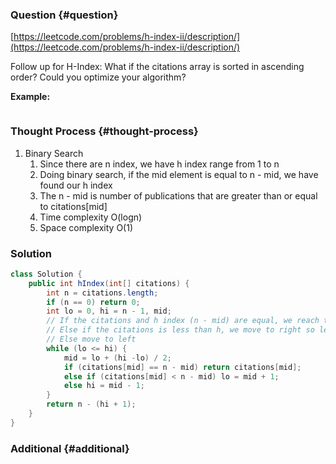 ### Question {#question}

[https://leetcode.com/problems/h-index-ii/description/](https://leetcode.com/problems/h-index-ii/description/)

Follow up for H-Index: What if the citations array is sorted in ascending order? Could you optimize your algorithm?

**Example:**

```

```

### Thought Process {#thought-process}

1. Binary Search
   1. Since there are n index, we have h index range from 1 to n
   2. Doing binary search, if the mid element is equal to n - mid, we have found our h index
   3. The n - mid is number of publications that are greater than or equal to citations\[mid\]
   4. Time complexity O\(logn\)
   5. Space complexity O\(1\)

### Solution

```java
class Solution {
    public int hIndex(int[] citations) {
        int n = citations.length;
        if (n == 0) return 0;
        int lo = 0, hi = n - 1, mid;
        // If the citations and h index (n - mid) are equal, we reach the solution
        // Else if the citations is less than h, we move to right so less citation needed
        // Else move to left
        while (lo <= hi) {
            mid = lo + (hi -lo) / 2;
            if (citations[mid] == n - mid) return citations[mid];
            else if (citations[mid] < n - mid) lo = mid + 1;
            else hi = mid - 1;
        }
        return n - (hi + 1);
    }
}
```

### Additional {#additional}



